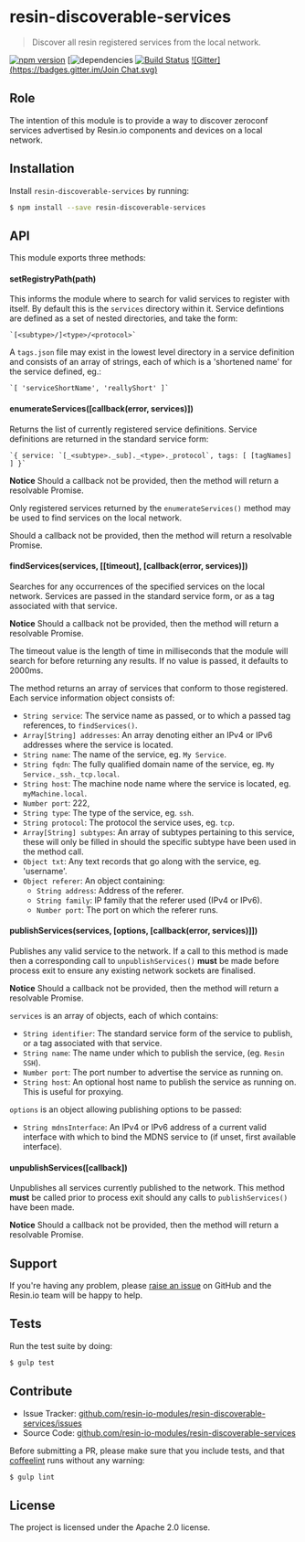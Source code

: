 resin-discoverable-services
===========================

> Discover all resin registered services from the local network.

[![npm version](https://badge.fury.io/js/resin-discoverable-services.svg)](http://badge.fury.io/js/resin-discoverable-services)
[![dependencies](https://david-dm.org/resin-io-modules/resin-discoverable-services.svg)
[![Build Status](https://travis-ci.org/resin-io-modules/resin-discoverable-services.svg?branch=master)](https://travis-ci.org/resin-io-modules/resin-discoverable-services)
[![Gitter](https://badges.gitter.im/Join Chat.svg)](https://gitter.im/resin-io-modules/chat)

Role
----

The intention of this module is to provide a way to discover zeroconf services advertised by Resin.io components and devices on a local network.

Installation
------------

Install `resin-discoverable-services` by running:

```sh
$ npm install --save resin-discoverable-services
```

API
-------------

This module exports three methods:

#### setRegistryPath(path)

This informs the module where to search for valid services to register with itself. By default this is the `services` directory within it.
Service defintions are defined as a set of nested directories, and take the form:

    `[<subtype>/]<type>/<protocol>`

A `tags.json` file may exist in the lowest level directory in a service definition and consists of an array of strings, each of which is a 'shortened name' for the service defined, eg.:

    `[ 'serviceShortName', 'reallyShort' ]`

#### enumerateServices([callback(error, services)])

Returns the list of currently registered service definitions. Service definitions are returned in the standard service form:

    `{ service: `[_<subtype>._sub]._<type>._protocol`, tags: [ [tagNames] ] }`

**Notice** Should a callback not be provided, then the method will return a resolvable Promise.

Only registered services returned by the `enumerateServices()` method may be used to find services on the local network.

Should a callback not be provided, then the method will return a resolvable Promise.

#### findServices(services, [[timeout], [callback(error, services)])

Searches for any occurrences of the specified services on the local network. Services are passed in the standard service form, or as a tag associated with that service.

**Notice** Should a callback not be provided, then the method will return a resolvable Promise.

The timeout value is the length of time in milliseconds that the module will search for before returning any results. If no value is passed, it defaults to 2000ms.

The method returns an array of services that conform to those registered. Each service information object consists of:

* `String service`: The service name as passed, or to which a passed tag references, to `findServices()`.
* `Array[String] addresses`: An array denoting either an IPv4 or IPv6 addresses where the service is located.
* `String name`: The name of the service, eg. `My Service`.
* `String fqdn`: The fully qualified domain name of the service, eg. `My Service._ssh._tcp.local`.
* `String host`: The machine node name where the service is located, eg. `myMachine.local`.
* `Number port`: 222,
* `String type`: The type of the service, eg. `ssh`.
* `String protocol`: The protocol the service uses, eg. `tcp`.
* `Array[String] subtypes`: An array of subtypes pertaining to this service, these will only be filled in should the specific subtype have been used in the method call.
* `Object txt`: Any text records that go along with the service, eg. 'username'.
* `Object referer`: An object containing:
    - `String address`: Address of the referer.
    - `String family`: IP family that the referer used (IPv4 or IPv6).
    - `Number port`: The port on which the referer runs.

#### publishServices(services, [options, [callback(error, services)]])

Publishes any valid service to the network. If a call to this method is made then a corresponding call to `unpublishServices()` **must** be made before process exit to ensure any existing network sockets are finalised.

**Notice** Should a callback not be provided, then the method will return a resolvable Promise.

`services` is an array of objects, each of which contains:

* `String identifier`: The standard service form of the service to publish, or a tag associated with that service.
* `String name`: The name under which to publish the service, (eg. `Resin SSH`).
* `Number port`: The port number to advertise the service as running on.
* `String host`: An optional host name to publish the service as running on. This is useful for proxying.

`options` is an object allowing publishing options to be passed:

* `String mdnsInterface`: An IPv4 or IPv6 address of a current valid interface with which to bind the MDNS service to (if unset, first available interface).


#### unpublishServices([callback])

Unpublishes all services currently published to the network. This method **must** be called prior to process exit should any calls to `publishServices()` have been made.

**Notice** Should a callback not be provided, then the method will return a resolvable Promise.

Support
-------

If you're having any problem, please [raise an issue](https://github.com/resin-io-modules/resin-discoverable-services/issues/new) on GitHub and the Resin.io team will be happy to help.

Tests
-----

Run the test suite by doing:

```sh
$ gulp test
```

Contribute
----------

- Issue Tracker: [github.com/resin-io-modules/resin-discoverable-services/issues](https://github.com/resin-io-modules/resin-discoverable-services/issues)
- Source Code: [github.com/resin-io-modules/resin-discoverable-services](https://github.com/resin-io-modules/resin-discoverable-services)

Before submitting a PR, please make sure that you include tests, and that [coffeelint](http://www.coffeelint.org/) runs without any warning:

```sh
$ gulp lint
```

License
-------

The project is licensed under the Apache 2.0 license.

